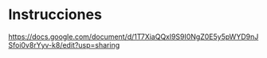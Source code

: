 # Instrucciones

https://docs.google.com/document/d/1T7XiaQQxl9S9I0NgZ0E5y5pWYD9nJSfoi0v8rYyv-k8/edit?usp=sharing
